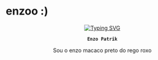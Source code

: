 # enzoo :)

<center>

   <a href="https://git.io/typing-svg"><img src="https://readme-typing-svg.demolab.com?font=Fira+Code&pause=1000&random=false&width=435&lines=Vsfd%2C+tmj!" alt="Typing SVG" /></a>

   
   **`Enzo Patrik`**


Sou o enzo macaco preto do rego roxo
</center>
